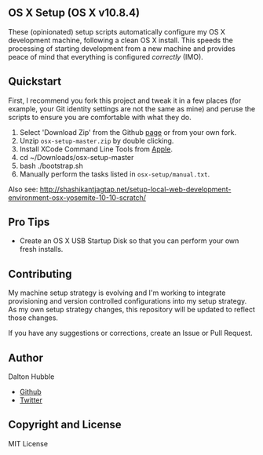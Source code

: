 
## OS X Setup (OS X v10.8.4)

These (opinionated) setup scripts automatically configure my OS X development machine, following a clean OS X install. This speeds the processing of starting development from a new machine and provides peace of mind that everything is configured *correctly* (IMO).

## Quickstart

First, I recommend you fork this project and tweak it in a few places (for example, your Git identity settings are not the same as mine) and peruse the scripts to ensure you are comfortable with what they do.

1. Select 'Download Zip' from the Github [page](https://github.com/dghubble/osx-setup) or from your own fork. 
2. Unzip `osx-setup-master.zip` by double clicking. 
2. Install XCode Command Line Tools from [Apple](https://connect.apple.com).
2. cd ~/Downloads/osx-setup-master
3. bash ./bootstrap.sh
4. Manually perform the tasks listed in `osx-setup/manual.txt`. 

Also see: 
http://shashikantjagtap.net/setup-local-web-development-environment-osx-yosemite-10-10-scratch/

## Pro Tips

+ Create an OS X USB Startup Disk so that you can perform your own fresh installs. 


## Contributing

My machine setup strategy is evolving and I'm working to integrate provisioning and version controlled configurations into my setup strategy. As my own setup strategy changes, this repository will be updated to reflect those changes.

If you have any suggestions or corrections, create an Issue or Pull Request.

## Author

Dalton Hubble

+ [Github](https://github.com/dghubble)
+ [Twitter](https://twitter.com/dghubble)

## Copyright and License

MIT License




